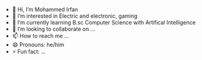- 👋 Hi, I’m Mohammed Irfan
- 👀 I’m interested in Electric and electronic, gaming
- 🌱 I’m currently learning B.sc Computer Science with Artifical Intelligence
- 💞️ I’m looking to collaborate on ...
- 📫 How to reach me ...
- 😄 Pronouns: he/him
- ⚡ Fun fact: ...

<!---
Mohd-0706/Mohd-0706 is a ✨ special ✨ repository because its `README.md` (this file) appears on your GitHub profile.
You can click the Preview link to take a look at your changes.
--->

